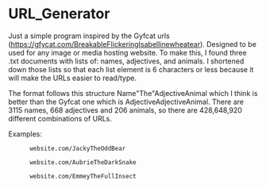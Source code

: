 # URL_Generator
Just a simple program inspired by the Gyfcat urls (https://gfycat.com/BreakableFlickeringIsabellinewheatear). Designed to be used for any image or media hosting website.
To make this, I found three .txt documents with lists of: names, adjectives, and animals. I shortened down those lists so that each list element is 6 characters or less because it will make the URLs easier to read/type.

The format follows this structure Name"The"AdjectiveAnimal which I think is better than the Gyfcat one which is AdjectiveAdjectiveAnimal. There are 3115 names, 668 adjectives and 206 animals, so there are 428,648,920 different combinations of URLs.

Examples: 
          
          website.com/JackyTheOddBear

          website.com/AubrieTheDarkSnake
          
          website.com/EmmeyTheFullInsect
